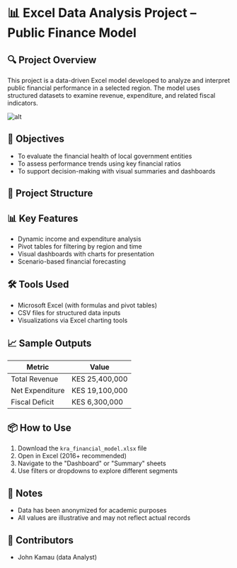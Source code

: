 # 📊 Excel Data Analysis Project – Public Finance Model

## 🔍 Project Overview
This project is a data-driven Excel model developed to analyze and interpret public financial performance in a selected region. The model uses structured datasets to examine revenue, expenditure, and related fiscal indicators.

![alt](image_url)

## 🎯 Objectives
- To evaluate the financial health of local government entities
- To assess performance trends using key financial ratios
- To support decision-making with visual summaries and dashboards

## 📁 Project Structure


## 📊 Key Features
- Dynamic income and expenditure analysis
- Pivot tables for filtering by region and time
- Visual dashboards with charts for presentation
- Scenario-based financial forecasting

## 🛠️ Tools Used
- Microsoft Excel (with formulas and pivot tables)
- CSV files for structured data inputs
- Visualizations via Excel charting tools

## 📈 Sample Outputs
| Metric              | Value        |
|---------------------|--------------|
| Total Revenue       | KES 25,400,000 |
| Net Expenditure     | KES 19,100,000 |
| Fiscal Deficit      | KES 6,300,000  |



## 📦 How to Use
1. Download the `kra_financial_model.xlsx` file
2. Open in Excel (2016+ recommended)
3. Navigate to the "Dashboard" or "Summary" sheets
4. Use filters or dropdowns to explore different segments

## 📝 Notes
- Data has been anonymized for academic purposes
- All values are illustrative and may not reflect actual records

## 👥 Contributors
- John Kamau (data Analyst)



